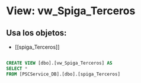 # View: vw_Spiga_Terceros

## Usa los objetos:
- [[spiga_Terceros]]

```sql

CREATE VIEW [dbo].[vw_Spiga_Terceros] AS
SELECT *
FROM [PSCService_DB].[dbo].[spiga_Terceros]

```
